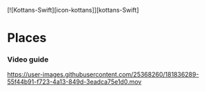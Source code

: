 [![Kottans-Swift][icon-kottans]][kottans-Swift]

# Places


### Video guide 


https://user-images.githubusercontent.com/25368260/181836289-55f44b91-f723-4a13-849d-3eadca75e1d0.mov

